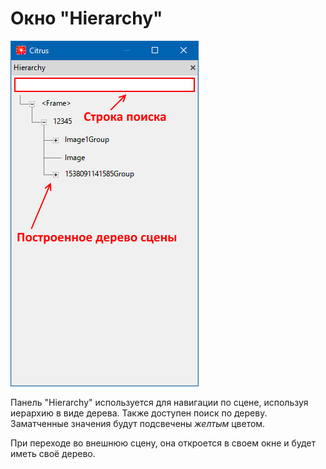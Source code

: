 # Окно "Hierarchy"

![Hierarchy](images/hierarchy.png)

Панель "Hierarchy" используется для навигации по сцене, используя иерархию в виде дерева. Также доступен поиск по дереву. Заматченные значения будут подсвечены *желтым* цветом.

При переходе во внешнюю сцену, она откроется в своем окне и будет иметь своё дерево.

